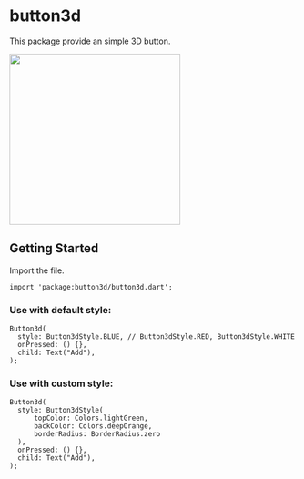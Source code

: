 # button3d

This package provide an simple 3D button.

<img src="https://cdn-images-1.medium.com/max/1600/1*cm7XzQ3Hc3eNJ8Eae7V4bQ.png" width="300">

## Getting Started

Import the file.

```
import 'package:button3d/button3d.dart';
```

### Use with default style:

```
Button3d(
  style: Button3dStyle.BLUE, // Button3dStyle.RED, Button3dStyle.WHITE
  onPressed: () {},
  child: Text("Add"),
);
```

### Use with custom style:

```
Button3d(
  style: Button3dStyle(
      topColor: Colors.lightGreen,
      backColor: Colors.deepOrange,
      borderRadius: BorderRadius.zero
  ),
  onPressed: () {},
  child: Text("Add"),
);
```